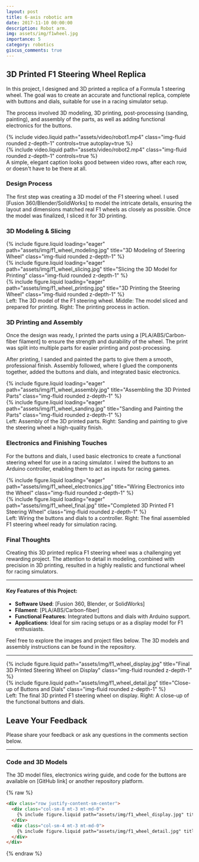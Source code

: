 ```yaml
---
layout: post
title: 6-axis robotic arm
date: 2017-11-10 00:00:00
description: Robot arm.
img: assets/img/f1wheel.jpg
importance: 5
category: robotics
giscus_comments: true
---
```


## 3D Printed F1 Steering Wheel Replica

In this project, I designed and 3D printed a replica of a Formula 1 steering wheel. The goal was to create an accurate and functional replica, complete with buttons and dials, suitable for use in a racing simulator setup.

The process involved 3D modeling, 3D printing, post-processing (sanding, painting), and assembly of the parts, as well as adding functional electronics for the buttons.

<div class="row mt-3">
    <div class="col-sm mt-3 mt-md-0">
        {% include video.liquid path="assets/video/robot1.mp4" class="img-fluid rounded z-depth-1" controls=true autoplay=true %}
    </div>
    <div class="col-sm mt-3 mt-md-0">
        {% include video.liquid path="assets/video/robot2.mp4" class="img-fluid rounded z-depth-1" controls=true %}
    </div>
</div>
<div class="caption">
    A simple, elegant caption looks good between video rows, after each row, or doesn't have to be there at all.
</div>

### Design Process

The first step was creating a 3D model of the F1 steering wheel. I used [Fusion 360/Blender/SolidWorks] to model the intricate details, ensuring the layout and dimensions matched real F1 wheels as closely as possible. Once the model was finalized, I sliced it for 3D printing.

### 3D Modeling & Slicing

<div class="row">
    <div class="col-sm mt-3 mt-md-0">
        {% include figure.liquid loading="eager" path="assets/img/f1_wheel_modeling.jpg" title="3D Modeling of Steering Wheel" class="img-fluid rounded z-depth-1" %}
    </div>
    <div class="col-sm mt-3 mt-md-0">
        {% include figure.liquid loading="eager" path="assets/img/f1_wheel_slicing.jpg" title="Slicing the 3D Model for Printing" class="img-fluid rounded z-depth-1" %}
    </div>
    <div class="col-sm mt-3 mt-md-0">
        {% include figure.liquid loading="eager" path="assets/img/f1_wheel_printing.jpg" title="3D Printing the Steering Wheel" class="img-fluid rounded z-depth-1" %}
    </div>
</div>

<div class="caption">
    Left: The 3D model of the F1 steering wheel. Middle: The model sliced and prepared for printing. Right: The printing process in action.
</div>

### 3D Printing and Assembly

Once the design was ready, I printed the parts using a [PLA/ABS/Carbon-fiber filament] to ensure the strength and durability of the wheel. The print was split into multiple parts for easier printing and post-processing.

After printing, I sanded and painted the parts to give them a smooth, professional finish. Assembly followed, where I glued the components together, added the buttons and dials, and integrated basic electronics.

<div class="row">
    <div class="col-sm mt-3 mt-md-0">
        {% include figure.liquid loading="eager" path="assets/img/f1_wheel_assembly.jpg" title="Assembling the 3D Printed Parts" class="img-fluid rounded z-depth-1" %}
    </div>
    <div class="col-sm mt-3 mt-md-0">
        {% include figure.liquid loading="eager" path="assets/img/f1_wheel_sanding.jpg" title="Sanding and Painting the Parts" class="img-fluid rounded z-depth-1" %}
    </div>
</div>

<div class="caption">
    Left: Assembly of the 3D printed parts. Right: Sanding and painting to give the steering wheel a high-quality finish.
</div>

### Electronics and Finishing Touches

For the buttons and dials, I used basic electronics to create a functional steering wheel for use in a racing simulator. I wired the buttons to an Arduino controller, enabling them to act as inputs for racing games.

<div class="row">
    <div class="col-sm mt-3 mt-md-0">
        {% include figure.liquid loading="eager" path="assets/img/f1_wheel_electronics.jpg" title="Wiring Electronics into the Wheel" class="img-fluid rounded z-depth-1" %}
    </div>
    <div class="col-sm mt-3 mt-md-0">
        {% include figure.liquid loading="eager" path="assets/img/f1_wheel_final.jpg" title="Completed 3D Printed F1 Steering Wheel" class="img-fluid rounded z-depth-1" %}
    </div>
</div>

<div class="caption">
    Left: Wiring the buttons and dials to a controller. Right: The final assembled F1 steering wheel ready for simulation racing.
</div>

### Final Thoughts

Creating this 3D printed replica F1 steering wheel was a challenging yet rewarding project. The attention to detail in modeling, combined with precision in 3D printing, resulted in a highly realistic and functional wheel for racing simulators.

---

#### Key Features of this Project:

- **Software Used**: [Fusion 360, Blender, or SolidWorks]
- **Filament**: [PLA/ABS/Carbon-fiber]
- **Functional Features**: Integrated buttons and dials with Arduino support.
- **Applications**: Ideal for sim racing setups or as a display model for F1 enthusiasts.

Feel free to explore the images and project files below. The 3D models and assembly instructions can be found in the repository.

---

<div class="row justify-content-sm-center">
    <div class="col-sm-8 mt-3 mt-md-0">
        {% include figure.liquid path="assets/img/f1_wheel_display.jpg" title="Final 3D Printed Steering Wheel on Display" class="img-fluid rounded z-depth-1" %}
    </div>
    <div class="col-sm-4 mt-3 mt-md-0">
        {% include figure.liquid path="assets/img/f1_wheel_detail.jpg" title="Close-up of Buttons and Dials" class="img-fluid rounded z-depth-1" %}
    </div>
</div>

<div class="caption">
    Left: The final 3D printed F1 steering wheel on display. Right: A close-up of the functional buttons and dials.
</div>

## Leave Your Feedback

Please share your feedback or ask any questions in the comments section below.

---

### Code and 3D Models

The 3D model files, electronics wiring guide, and code for the buttons are available on [GitHub link] or another repository platform.

{% raw %}
```html
<div class="row justify-content-sm-center">
  <div class="col-sm-8 mt-3 mt-md-0">
    {% include figure.liquid path="assets/img/f1_wheel_display.jpg" title="Final 3D Printed Steering Wheel on Display" class="img-fluid rounded z-depth-1" %}
  </div>
  <div class="col-sm-4 mt-3 mt-md-0">
    {% include figure.liquid path="assets/img/f1_wheel_detail.jpg" title="Close-up of Buttons and Dials" class="img-fluid rounded z-depth-1" %}
  </div>
</div>
```

{% endraw %}
